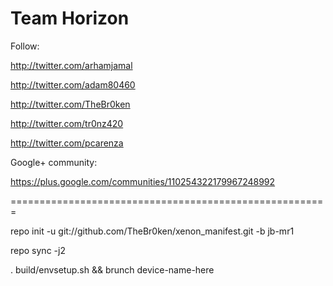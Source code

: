 Team Horizon
===========

Follow:

http://twitter.com/arhamjamal
       
http://twitter.com/adam80460

http://twitter.com/TheBr0ken

http://twitter.com/tr0nz420

http://twitter.com/pcarenza

Google+ community:

https://plus.google.com/communities/110254322179967248992


=======================================================

repo init -u git://github.com/TheBr0ken/xenon_manifest.git -b jb-mr1

repo sync -j2

. build/envsetup.sh && brunch device-name-here


